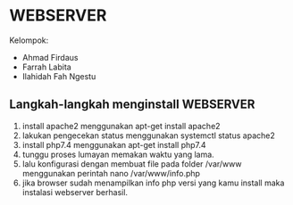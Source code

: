 # WEBSERVER
Kelompok:
- Ahmad Firdaus
- Farrah Labita
- Ilahidah Fah Ngestu

## Langkah-langkah menginstall WEBSERVER
1. install apache2 menggunakan apt-get install apache2
2. lakukan pengecekan status menggunakan systemctl status apache2
3. install php7.4 menggunakan apt-get install php7.4
4. tunggu proses lumayan memakan waktu yang lama.
5. lalu konfigurasi dengan membuat file pada folder /var/www 
menggunakan perintah nano /var/www/info.php
7. jika browser sudah menampilkan info php versi yang kamu install 
maka instalasi webserver berhasil.
